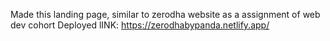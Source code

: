 Made this landing page, similar to zerodha website as a assignment of web dev cohort
Deployed lINK: https://zerodhabypanda.netlify.app/
